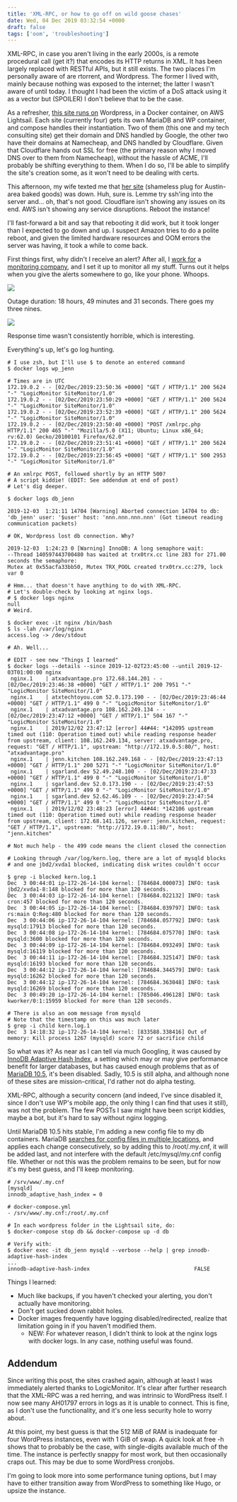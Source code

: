 ```yaml
---
title: 'XML-RPC, or how to go off on wild goose chases'
date: Wed, 04 Dec 2019 03:32:54 +0000
draft: false
tags: ['oom', 'troubleshooting']
---
```


XML-RPC, in case you aren't living in the early 2000s, is a remote procedural call (get it?) that encodes its HTTP returns in XML. It has been largely replaced with RESTful APIs, but it still exists. The two places I'm personally aware of are rtorrent, and Wordpress. The former I lived with, mainly because nothing was exposed to the internet; the latter I wasn't aware of until today. I thought I had been the victim of a DoS attack using it as a vector but (SPOILER) I don't believe that to be the case.

As a refresher, [this site runs on](https://sgarland.dev/posts/2019-05-19-first-post/) Wordpress, in a Docker container, on AWS Lightsail. Each site (currently four) gets its own MariaDB and WP container, and compose handles their instantiation. Two of them (this one and my tech consulting site) get their domain and DNS handled by Google, the other two have their domains at Namecheap, and DNS handled by Cloudflare. Given that Cloudflare hands out SSL for free (the primary reason why I moved DNS over to them from Namecheap), without the hassle of ACME, I'll probably be shifting everything to them. When I do so, I'll be able to simplify the site's creation some, as it won't need to be dealing with certs.

This afternoon, my wife texted me that [her site](https://jenn.kitchen) (shameless plug for Austin-area baked goods) was down. Huh, sure is. Lemme try ssh'ing into the server and... oh, that's not good. Cloudflare isn't showing any issues on its end. AWS isn't showing any service disruptions. Reboot the instance!

I'll fast-forward a bit and say that rebooting it did work, but it took longer than I expected to go down and up. I suspect Amazon tries to do a polite reboot, and given the limited hardware resources and OOM errors the server was having, it took a while to come back.

First things first, why didn't I receive an alert? After all, I [work for](https://sgarland.dev/2019/11/07/i-can-has-job/) a [monitoring company](https://www.logicmonitor.com), and I set it up to monitor all my stuff. Turns out it helps when you give the alerts somewhere to go, like your phone. Whoops.

![](/images/2019-12-04-xml-rpc-or-how/1.png)

Outage duration: 18 hours, 49 minutes and 31 seconds. There goes my three nines.

![](/images/2019-12-04-xml-rpc-or-how/1.png)

Response time wasn't consistently horrible, which is interesting.

Everything's up, let's go log hunting.

```
# I use zsh, but I'll use $ to denote an entered command
$ docker logs wp_jenn

# Times are in UTC
172.19.0.2 - - [02/Dec/2019:23:50:36 +0000] "GET / HTTP/1.1" 200 5624 "-" "LogicMonitor SiteMonitor/1.0"
172.19.0.2 - - [02/Dec/2019:23:50:29 +0000] "GET / HTTP/1.1" 200 5624 "-" "LogicMonitor SiteMonitor/1.0"
172.19.0.2 - - [02/Dec/2019:23:52:39 +0000] "GET / HTTP/1.1" 200 5624 "-" "LogicMonitor SiteMonitor/1.0"
172.19.0.2 - - [02/Dec/2019:23:50:40 +0000] "POST /xmlrpc.php HTTP/1.1" 200 465 "-" "Mozilla/5.0 (X11; Ubuntu; Linux x86_64; rv:62.0) Gecko/20100101 Firefox/62.0"
172.19.0.2 - - [02/Dec/2019:23:51:41 +0000] "GET / HTTP/1.1" 200 5624 "-" "LogicMonitor SiteMonitor/1.0"
172.19.0.2 - - [02/Dec/2019:23:56:45 +0000] "GET / HTTP/1.1" 500 2953 "-" "LogicMonitor SiteMonitor/1.0"

# An xmlrpc POST, followed shortly by an HTTP 500?
# A script kiddie! (EDIT: See addendum at end of post)
# Let's dig deeper.

$ docker logs db_jenn

2019-12-03  1:21:11 14704 [Warning] Aborted connection 14704 to db: 'db_jenn' user: '$user' host: 'nnn.nnn.nnn.nnn' (Got timeout reading communication packets)

# OK, Wordpress lost db connection. Why?

2019-12-03  1:24:23 0 [Warning] InnoDB: A long semaphore wait:
--Thread 140597443700480 has waited at trx0trx.cc line 283 for 271.00 seconds the semaphore:
Mutex at 0x55acfa33bb50, Mutex TRX_POOL created trx0trx.cc:279, lock var 0

# Hmm... that doesn't have anything to do with XML-RPC.
# Let's double-check by looking at nginx logs.
# $ docker logs nginx
null
# Weird.

$ docker exec -it nginx /bin/bash
$ ls -lah /var/log/nginx
access.log -> /dev/stdout

# Ah. Well...

# EDIT - see new "Things I learned"
$ docker logs --details --since 2019-12-02T23:45:00 --until 2019-12-03T01:00:00 nginx
 nginx.1    | atxadvantage.pro 172.68.144.201 - - [02/Dec/2019:23:46:38 +0000] "GET / HTTP/1.1" 200 7951 "-" "LogicMonitor SiteMonitor/1.0"
 nginx.1    | atxtechtoyou.com 52.0.173.190 - - [02/Dec/2019:23:46:44 +0000] "GET / HTTP/1.1" 499 0 "-" "LogicMonitor SiteMonitor/1.0"
 nginx.1    | atxadvantage.pro 108.162.249.134 - - [02/Dec/2019:23:47:12 +0000] "GET / HTTP/1.1" 504 167 "-" "LogicMonitor SiteMonitor/1.0"
 nginx.1    | 2019/12/02 23:47:12 [error] 44#44: *142095 upstream timed out (110: Operation timed out) while reading response header from upstream, client: 108.162.249.134, server: atxadvantage.pro, request: "GET / HTTP/1.1", upstream: "http://172.19.0.5:80/", host: "atxadvantage.pro"
 nginx.1    | jenn.kitchen 108.162.249.168 - - [02/Dec/2019:23:47:13 +0000] "GET / HTTP/1.1" 200 5271 "-" "LogicMonitor SiteMonitor/1.0"
 nginx.1    | sgarland.dev 52.49.248.100 - - [02/Dec/2019:23:47:33 +0000] "GET / HTTP/1.1" 499 0 "-" "LogicMonitor SiteMonitor/1.0"
 nginx.1    | sgarland.dev 52.0.173.190 - - [02/Dec/2019:23:47:53 +0000] "GET / HTTP/1.1" 499 0 "-" "LogicMonitor SiteMonitor/1.0"
 nginx.1    | sgarland.dev 52.62.46.109 - - [02/Dec/2019:23:47:54 +0000] "GET / HTTP/1.1" 499 0 "-" "LogicMonitor SiteMonitor/1.0"
 nginx.1    | 2019/12/02 23:48:23 [error] 44#44: *142106 upstream timed out (110: Operation timed out) while reading response header from upstream, client: 172.68.141.126, server: jenn.kitchen, request: "GET / HTTP/1.1", upstream: "http://172.19.0.11:80/", host: "jenn.kitchen"

# Not much help - the 499 code means the client closed the connection

# Looking through /var/log/kern.log, there are a lot of mysqld blocks
# and one jbd2/xvda1 blocked, indicating disk writes couldn't occur

$ grep -i blocked kern.log.1
Dec  3 00:44:01 ip-172-26-14-104 kernel: [784684.000073] INFO: task jbd2/xvda1-8:148 blocked for more than 120 seconds.
Dec  3 00:44:03 ip-172-26-14-104 kernel: [784684.022132] INFO: task cron:457 blocked for more than 120 seconds.
Dec  3 00:44:05 ip-172-26-14-104 kernel: [784684.039797] INFO: task rs:main Q:Reg:480 blocked for more than 120 seconds.
Dec  3 00:44:06 ip-172-26-14-104 kernel: [784684.057792] INFO: task mysqld:17913 blocked for more than 120 seconds.
Dec  3 00:44:08 ip-172-26-14-104 kernel: [784684.075770] INFO: task mysqld:3600 blocked for more than 120 seconds.
Dec  3 00:44:09 ip-172-26-14-104 kernel: [784684.093249] INFO: task mysqld:16119 blocked for more than 120 seconds.
Dec  3 00:44:11 ip-172-26-14-104 kernel: [784684.325147] INFO: task mysqld:16193 blocked for more than 120 seconds.
Dec  3 00:44:12 ip-172-26-14-104 kernel: [784684.344579] INFO: task mysqld:16262 blocked for more than 120 seconds.
Dec  3 00:44:12 ip-172-26-14-104 kernel: [784684.363048] INFO: task mysqld:16269 blocked for more than 120 seconds.
Dec  3 00:49:20 ip-172-26-14-104 kernel: [785046.496128] INFO: task kworker/0:1:15959 blocked for more than 120 seconds.

# There is also an oom message from mysqld
# Note that the timestamp on this was much later
$ grep -i child kern.log.1
Dec  3 14:18:32 ip-172-26-14-104 kernel: [833588.338416] Out of memory: Kill process 1267 (mysqld) score 72 or sacrifice child
```

So what was it? As near as I can tell via much Googling, it was caused by [InnoDB Adaptive Hash Index](https://mariadb.com/kb/en/library/innodb-system-variables/#innodb_adaptive_hash_index), a setting which may or may give performance benefit for larger databases, but has caused enough problems that as of [MariaDB 10.5](https://jira.mariadb.org/browse/MDEV-20487), it's been disabled. Sadly, 10.5 is still alpha, and although none of these sites are mission-critical, I'd rather not do alpha testing.

XML-RPC, although a security concern (and indeed, I've since disabled it, since I don't use WP's mobile app, the only thing I can find that uses it still), was not the problem. The few POSTs I saw might have been script kiddies, maybe a bot, but it's hard to say without nginx logging.

Until MariaDB 10.5 hits stable, I'm adding a new config file to my db containers. MariaDB [searches for config files in multiple locations](https://mariadb.com/kb/en/library/configuring-mariadb-with-option-files/), and applies each change consecutively, so by adding this to /root/.my.cnf, it will be added last, and not interfere with the default /etc/mysql/my.cnf config file. Whether or not this was the problem remains to be seen, but for now it's my best guess, and I'll keep monitoring.

```
# /srv/www/.my.cnf
[mysqld]
innodb_adaptive_hash_index = 0

# docker-compose.yml
- /srv/www/.my.cnf:/root/.my.cnf

# In each wordpress folder in the Lightsail site, do:
$ docker-compose stop db && docker-compose up -d db

# Verify with:
$ docker exec -it db_jenn mysqld --verbose --help | grep innodb-adaptive-hash-index
...
innodb-adaptive-hash-index                                 FALSE
```

Things I learned:

*   Much like backups, if you haven't checked your alerting, you don't actually have monitoring.
*   Don't get sucked down rabbit holes.
*   Docker images frequently have logging disabled/redirected, realize that limitation going in if you haven't modified them.
    *   NEW: For whatever reason, I didn't think to look at the nginx logs with docker logs. In any case, nothing useful was found.

Addendum
--------

Since writing this post, the sites crashed again, although at least I was immediately alerted thanks to LogicMonitor. It's clear after further research that the XML-RPC was a red herring, and was intrinsic to WordPress itself. I now see many AH01797 errors in logs as it is unable to connect. This is fine, as I don't use the functionality, and it's one less security hole to worry about.

At this point, my best guess is that the 512 MiB of RAM is inadequate for four WordPress instances, even with 1 GiB of swap. A quick look at free -h shows that to probably be the case, with single-digits available much of the time. The instance is perfectly snappy for most work, but then occasionally craps out. This may be due to some WordPress cronjobs.

I'm going to look more into some performance tuning options, but I may have to either transition away from WordPress to something like Hugo, or upsize the instance.
